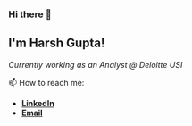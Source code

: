 ### Hi there 👋

<h2>I'm Harsh Gupta!</h2>
<p><em>Currently working as an Analyst @ Deloitte USI</em></p>

📫 How to reach me:
<ul>
  <li/><b><a href = "https://www.linkedin.com/in/harshg1347/">LinkedIn</a></b>
  <li/><b><a href="mailto:harshapj2@hotmail.com">Email</a></b>
</ul>

